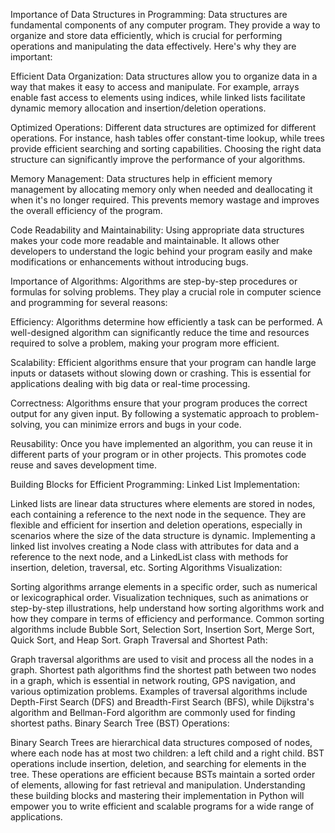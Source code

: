 Importance of Data Structures in Programming:
Data structures are fundamental components of any computer program. They provide a way to organize and store data efficiently, which is crucial for performing operations and manipulating the data effectively. Here's why they are important:

Efficient Data Organization: Data structures allow you to organize data in a way that makes it easy to access and manipulate. For example, arrays enable fast access to elements using indices, while linked lists facilitate dynamic memory allocation and insertion/deletion operations.

Optimized Operations: Different data structures are optimized for different operations. For instance, hash tables offer constant-time lookup, while trees provide efficient searching and sorting capabilities. Choosing the right data structure can significantly improve the performance of your algorithms.

Memory Management: Data structures help in efficient memory management by allocating memory only when needed and deallocating it when it's no longer required. This prevents memory wastage and improves the overall efficiency of the program.

Code Readability and Maintainability: Using appropriate data structures makes your code more readable and maintainable. It allows other developers to understand the logic behind your program easily and make modifications or enhancements without introducing bugs.

Importance of Algorithms:
Algorithms are step-by-step procedures or formulas for solving problems. They play a crucial role in computer science and programming for several reasons:

Efficiency: Algorithms determine how efficiently a task can be performed. A well-designed algorithm can significantly reduce the time and resources required to solve a problem, making your program more efficient.

Scalability: Efficient algorithms ensure that your program can handle large inputs or datasets without slowing down or crashing. This is essential for applications dealing with big data or real-time processing.

Correctness: Algorithms ensure that your program produces the correct output for any given input. By following a systematic approach to problem-solving, you can minimize errors and bugs in your code.

Reusability: Once you have implemented an algorithm, you can reuse it in different parts of your program or in other projects. This promotes code reuse and saves development time.

Building Blocks for Efficient Programming:
Linked List Implementation:

Linked lists are linear data structures where elements are stored in nodes, each containing a reference to the next node in the sequence.
They are flexible and efficient for insertion and deletion operations, especially in scenarios where the size of the data structure is dynamic.
Implementing a linked list involves creating a Node class with attributes for data and a reference to the next node, and a LinkedList class with methods for insertion, deletion, traversal, etc.
Sorting Algorithms Visualization:

Sorting algorithms arrange elements in a specific order, such as numerical or lexicographical order.
Visualization techniques, such as animations or step-by-step illustrations, help understand how sorting algorithms work and how they compare in terms of efficiency and performance.
Common sorting algorithms include Bubble Sort, Selection Sort, Insertion Sort, Merge Sort, Quick Sort, and Heap Sort.
Graph Traversal and Shortest Path:

Graph traversal algorithms are used to visit and process all the nodes in a graph.
Shortest path algorithms find the shortest path between two nodes in a graph, which is essential in network routing, GPS navigation, and various optimization problems.
Examples of traversal algorithms include Depth-First Search (DFS) and Breadth-First Search (BFS), while Dijkstra's algorithm and Bellman-Ford algorithm are commonly used for finding shortest paths.
Binary Search Tree (BST) Operations:

Binary Search Trees are hierarchical data structures composed of nodes, where each node has at most two children: a left child and a right child.
BST operations include insertion, deletion, and searching for elements in the tree.
These operations are efficient because BSTs maintain a sorted order of elements, allowing for fast retrieval and manipulation.
Understanding these building blocks and mastering their implementation in Python will empower you to write efficient and scalable programs for a wide range of applications.
